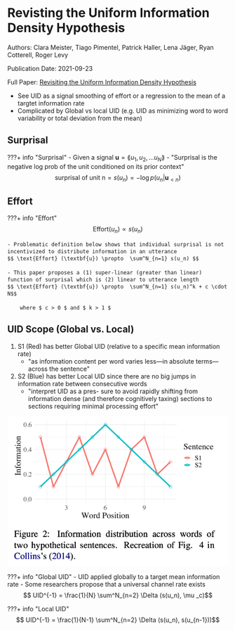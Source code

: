 # Revisting the Uniform Information Density Hypothesis
Authors: Clara Meister, Tiago Pimentel, Patrick Haller, Lena Jäger, Ryan Cotterell, Roger Levy

Publication Date: 2021-09-23

Full Paper: [Revisiting the Uniform Information Density Hypothesis](https://arxiv.org/abs/2109.11635)

- See UID as a signal smoothing of effort or a regression to the mean of a targtet information rate
- Complicated by Global vs local UID (e.g. UID as minimizing word to word variability or total deviation from the mean)

## Surprisal
???+ info "Surprisal"
    - Given a signal $\textbf{u} = \lang u_1, u_2, ... u_N \rang$
    - "Surprisal is the negative log prob of the unit conditioned on its prior context"
    $$ \text{surprisal of unit n} = s(u_n) = - \log p(u_n | \textbf{u}_{<n}) $$

## Effort
???+ info "Effort"
    $$ \text{Effort} (u_n) \propto  s(u_n) $$

    - Problematic definition below shows that individual surprisal is not incentivized to distribute information in an utterance
    $$ \text{Effort} (\textbf{u}) \propto  \sum^N_{n=1} s(u_n) $$

    - This paper proposes a (1) super-linear (greater than linear) function of surprisal which is (2) linear to utterance length
    $$ \text{Effort} (\textbf{u}) \propto  \sum^N_{n=1} s(u_n)^k + c \cdot N$$

        where $ c > 0 $ and $ k > 1 $

## UID Scope (Global vs. Local)
1. S1 (Red) has better Global UID (relative to a specific mean information rate)
    - "as information content per word varies less—in absolute terms—across the sentence"
2. S2 (Blue) has better Local UID since there are no big jumps in information rate between consecutive words
    - "interpret UID as a pres- sure to avoid rapidly shifting from information dense (and therefore cognitively taxing) sections to sections requiring minimal processing effort"

![UID Information Rate Images](../../../assets/papers/uid/InformationRate.png)

???+ info "Global UID"
    - UID applied globally to a target mean information rate
        - Some researchers propose that a universal channel rate exists
    $$ UID^{-1} = \frac{1}{N} \sum^N_{n=2} \Delta (s(u_n), \mu _c)$$ 

???+ info "Local UID"
    $$ UID^{-1} = \frac{1}{N-1} \sum^N_{n=2} \Delta (s(u_n), s(u_{n-1}))$$ 
